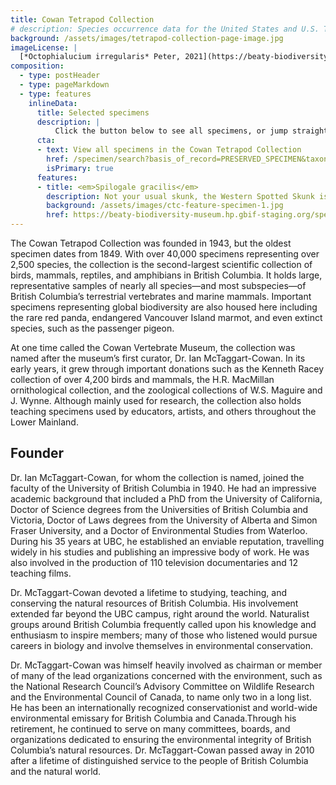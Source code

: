 ```yaml
---
title: Cowan Tetrapod Collection
# description: Species occurrence data for the United States and U.S. Territories.
background: /assets/images/tetrapod-collection-page-image.jpg
imageLicense: |
  [*Octophialucium irregularis* Peter, 2021](https://beaty-biodiversity-museum.hp.gbif-staging.org/specimen/search?entity=2571118608) Collected in United States of America by the Florida Museum of Natural History Invertebrate Zoology licensed under [cc-by-4.4](http://creativecommons.org/licenses/by-nc/4.0/)
composition:
  - type: postHeader
  - type: pageMarkdown
  - type: features
    inlineData:
      title: Selected specimens
      description: |
          Click the button below to see all specimens, or jump straight to some of our favourites by clicking on one of the cards. 
      cta:
      - text: View all specimens in the Cowan Tetrapod Collection
        href: /specimen/search?basis_of_record=PRESERVED_SPECIMEN&taxonKey=43
        isPrimary: true
      features: 
      - title: <em>Spilogale gracilis</em>
        description: Not your usual skunk, the Western Spotted Skunk is BC’s own, occurring nowhere else in Canada. They have the typical black and white colouration like all skunks, a warning to predators that they pack a stinky punch..
        background: /assets/images/ctc-feature-specimen-1.jpg
        href: https://beaty-biodiversity-museum.hp.gbif-staging.org/specimen/search?entity=1291995727
---
```


The Cowan Tetrapod Collection was founded in 1943, but the oldest specimen dates from 1849. With over 40,000 specimens representing over 2,500 species, the collection is the second-largest scientific collection of birds, mammals, reptiles, and amphibians in British Columbia. It holds large, representative samples of nearly all species—and most subspecies—of British Columbia’s terrestrial vertebrates and marine mammals. Important specimens representing global biodiversity are also housed here including the rare red panda, endangered Vancouver Island marmot, and even extinct species, such as the passenger pigeon.

At one time called the Cowan Vertebrate Museum, the collection was named after the museum’s first curator, Dr. Ian McTaggart-Cowan. In its early years, it grew through important donations such as the Kenneth Racey collection of over 4,200 birds and mammals, the H.R. MacMillan ornithological collection, and the zoological collections of W.S. Maguire and J. Wynne. Although mainly used for research, the collection also holds teaching specimens used by educators, artists, and others throughout the Lower Mainland.

## Founder
Dr. Ian McTaggart-Cowan, for whom the collection is named, joined the faculty of the University of British Columbia in 1940. He had an impressive academic background that included a PhD from the University of California, Doctor of Science degrees from the Universities of British Columbia and Victoria, Doctor of Laws degrees from the University of Alberta and Simon Fraser University, and a Doctor of Environmental Studies from Waterloo. During his 35 years at UBC, he established an enviable reputation, travelling widely in his studies and publishing an impressive body of work. He was also involved in the production of 110 television documentaries and 12 teaching films.

Dr. McTaggart-Cowan devoted a lifetime to studying, teaching, and conserving the natural resources of British Columbia. His involvement extended far beyond the UBC campus, right around the world. Naturalist groups around British Columbia frequently called upon his knowledge and enthusiasm to inspire members; many of those who listened would pursue careers in biology and involve themselves in environmental conservation.

Dr. McTaggart-Cowan was himself heavily involved as chairman or member of many of the lead organizations concerned with the environment, such as the National Research Council’s Advisory Committee on Wildlife Research and the Environmental Council of Canada, to name only two in a long list. He has been an internationally recognized conservationist and world-wide environmental emissary for British Columbia and Canada.Through his retirement, he continued to serve on many committees, boards, and organizations dedicated to ensuring the environmental integrity of British Columbia’s natural resources. Dr. McTaggart-Cowan passed away in 2010 after a lifetime of distinguished service to the people of British Columbia and the natural world.

